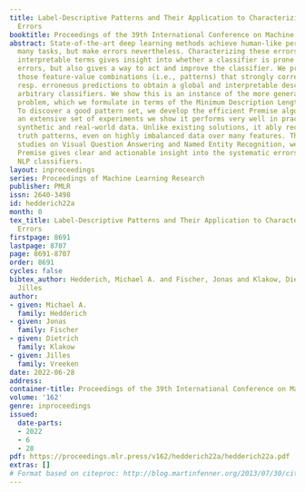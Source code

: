 ```yaml
---
title: Label-Descriptive Patterns and Their Application to Characterizing Classification
  Errors
booktitle: Proceedings of the 39th International Conference on Machine Learning
abstract: State-of-the-art deep learning methods achieve human-like performance on
  many tasks, but make errors nevertheless. Characterizing these errors in easily
  interpretable terms gives insight into whether a classifier is prone to making systematic
  errors, but also gives a way to act and improve the classifier. We propose to discover
  those feature-value combinations (i.e., patterns) that strongly correlate with correct
  resp. erroneous predictions to obtain a global and interpretable description for
  arbitrary classifiers. We show this is an instance of the more general label description
  problem, which we formulate in terms of the Minimum Description Length principle.
  To discover a good pattern set, we develop the efficient Premise algorithm. Through
  an extensive set of experiments we show it performs very well in practice on both
  synthetic and real-world data. Unlike existing solutions, it ably recovers ground
  truth patterns, even on highly imbalanced data over many features. Through two case
  studies on Visual Question Answering and Named Entity Recognition, we confirm that
  Premise gives clear and actionable insight into the systematic errors made by modern
  NLP classifiers.
layout: inproceedings
series: Proceedings of Machine Learning Research
publisher: PMLR
issn: 2640-3498
id: hedderich22a
month: 0
tex_title: Label-Descriptive Patterns and Their Application to Characterizing Classification
  Errors
firstpage: 8691
lastpage: 8707
page: 8691-8707
order: 8691
cycles: false
bibtex_author: Hedderich, Michael A. and Fischer, Jonas and Klakow, Dietrich and Vreeken,
  Jilles
author:
- given: Michael A.
  family: Hedderich
- given: Jonas
  family: Fischer
- given: Dietrich
  family: Klakow
- given: Jilles
  family: Vreeken
date: 2022-06-28
address:
container-title: Proceedings of the 39th International Conference on Machine Learning
volume: '162'
genre: inproceedings
issued:
  date-parts:
  - 2022
  - 6
  - 28
pdf: https://proceedings.mlr.press/v162/hedderich22a/hedderich22a.pdf
extras: []
# Format based on citeproc: http://blog.martinfenner.org/2013/07/30/citeproc-yaml-for-bibliographies/
---
```

